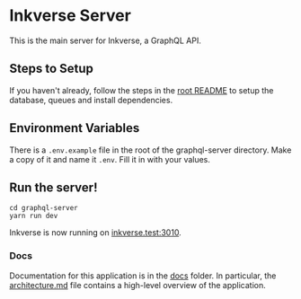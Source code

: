 # Inkverse Server

This is the main server for Inkverse, a GraphQL API.

## Steps to Setup

If you haven't already, follow the steps in the [root README](../README.md) to setup the database, queues and install dependencies.

## Environment Variables

There is a `.env.example` file in the root of the graphql-server directory. Make a copy of it and name it `.env`. Fill it in with your values.

## Run the server!

```
cd graphql-server
yarn run dev
```

Inkverse is now running on [inkverse.test:3010](http://inkverse.test:3010/).

### Docs

Documentation for this application is in the [docs](./docs) folder. In particular, the [architecture.md](./docs/architecture.md) file contains a high-level overview of the application.